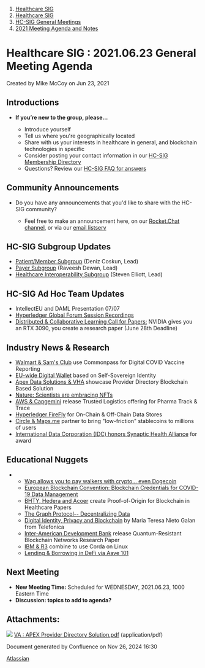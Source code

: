 1. [Healthcare SIG](index.html)
2. [Healthcare SIG](Healthcare-SIG_20545573.html)
3. [HC-SIG General Meetings](HC-SIG-General-Meetings_20545763.html)
4. [2021 Meeting Agenda and Notes](2021-Meeting-Agenda-and-Notes_20556147.html)

# Healthcare SIG : 2021.06.23 General Meeting Agenda

Created by Mike McCoy on Jun 23, 2021

## **Introductions**

- **If you’re new to the group, please…**
  
  - Introduce yourself
  - Tell us where you're geographically located
  - Share with us your interests in healthcare in general, and blockchain technologies in specific
  - Consider posting your contact information in our [HC-SIG Membership Directory](https://lf-hyperledger.atlassian.net/wiki/display/HCSIG/Membership+Directory)
  - Questions? Review our [HC-SIG FAQ for answers](https://lf-hyperledger.atlassian.net/wiki/display/HCSIG/HC-SIG+FAQ)

## **Community Announcements**

- Do you have any announcements that you'd like to share with the HC-SIG community?
  
  - Feel free to make an announcement here, on our [Rocket.Chat channel](https://chat.hyperledger.org/channel/healthcare-sig), or via our [email listserv](https://lists.hyperledger.org/g/healthcare-sig)

## **HC-SIG Subgroup Updates**

- [Patient/Member Subgroup](https://lf-hyperledger.atlassian.net/wiki/display/HCSIG/HC-SIG+-+Patient+Subgroup) (Deniz Coskun, Lead)
- [Payer Subgroup](https://lf-hyperledger.atlassian.net/wiki/display/HCSIG/HC-SIG+-+Payer+Subgroup) (Raveesh Dewan, Lead)
- [Healthcare Interoperability Subgroup](https://lf-hyperledger.atlassian.net/wiki/display/HCSIG/HC-SIG+-+Healthcare+Interoperability+Subgroup) (Steven Elliott, Lead)

## **HC-SIG Ad Hoc Team Updates**

- IntellectEU and DAML Presentation 07/07
- [Hyperledger Global Forum Session Recordings](https://events.linuxfoundation.org/hyperledger-global-forum/)
- [Distributed &amp; Collaborative Learning Call for Papers:](https://dcl-workshop.github.io/) NVIDIA gives you an RTX 3090, you create a research paper (June 28th Deadline)

## **Industry News &amp; Research**

- [Walmart &amp; Sam's Club](https://corporate.walmart.com/newsroom/2021/06/16/walmart-provides-digital-covid-19-vaccine-record) use Commonpass for Digital COVID Vaccine Reporting
- [EU-wide Digital Wallet](https://credentialmaster.com/the-eu-announcement-is-the-biggest-ever-in-ssi/) based on Self-Sovereign Identity
- [Apex Data Solutions &amp; VHA](attachments/20554956/20563697.pdf) showcase Provider Directory Blockchain Based Solution
- [Nature: Scientists are embracing NFTs](https://www.nature.com/articles/d41586-021-01642-3)
- [AWS &amp; Capgemini](https://aws.amazon.com/blogs/apn/capgemini-trusted-logistics-and-drug-counterfeit-solution-for-the-pharma-industry/) release Trusted Logistics offering for Pharma Track &amp; Trace
- [Hyperledger FireFly](https://www.hyperledger.org/blog/2021/06/09/meet-firefly-one-the-new-hyperledger-labs-projects-taking-on-cross-chain-and-off-chain-operations) for On-Chain &amp; Off-Chain Data Stores
- [Circle &amp; Maps.me](https://www.circle.com/blog/maps.me-and-circle-partnership-brings-stablecoins-to-millions-of-new-users) partner to bring "low-friction" stablecoins to millions of users
- [International Data Corporation (IDC) honors Synaptic Health Alliance](https://www.idc.com/getdoc.jsp?containerId=prUS47839421) for award

## **Educational Nuggets**

- - [Wag allows you to pay walkers with crypto... even Dogecoin](https://www.prweb.com/releases/wag_now_accepts_cryptocurrency_through_bitpay_including_dogecoin/prweb18011280.htm)
  - [European Blockchain Convention: Blockchain Credentials for COVID-19 Data Management](https://www.youtube.com/watch?v=Zlz-f_h2iHg)
  - [BHTY, Hedera and Acoer](https://hedera.com/blog/partners-in-digital-health-introduces-academic-publishing-industrys-first-article-proof-of-origin-capability-built-on-the-hedera-network) create Proof-of-Origin for Blockchain in Healthcare Papers
  - [The Graph Protocol-- Decentralizing Data](https://gustave-laurant.medium.com/introduction-to-the-graph-decentralizing-data-3f50b21fb9ce)
  - [Digital Identity, Privacy and Blockchain](https://empresas.blogthinkbig.com/identidad-digital-privacidad-blockchain-misma-ecuacion/) by Maria Teresa Nieto Galan from Telefonica
  - [Inter-American Development Bank](https://publications.iadb.org/en/quantum-resistance-blockchain-networks) release Quantum-Resistant Blockchain Networks Research Paper
  - [IBM &amp; R3](https://www.ibm.com/downloads/cas/RVOM2KNN) combine to use Corda on Linux
  - [Lending &amp; Borrowing in DeFi via Aave 101](https://www.youtube.com/watch?v=05dT3ycqjLI)

## **Next Meeting**

- **New Meeting Time:** Scheduled for WEDNESDAY, 2021.06.23, 1000 Eastern Time
- **Discussion: topics to add to agenda?**

## Attachments:

![](images/icons/bullet_blue.gif) [VA : APEX Provider Directory Solution.pdf](attachments/20554956/20563697.pdf) (application/pdf)

Document generated by Confluence on Nov 26, 2024 16:30

[Atlassian](http://www.atlassian.com/)
